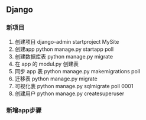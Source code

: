 ## Django

### 新项目
1. 创建项目 django-admin startproject MySite
2. 创建app python manage.py startapp poll
3. 创建数据库表 python manage.py migrate
4. 在 app 的 modul.py 创建表
5. 同步 app 表 python manage.py makemigrations poll
6. 迁移表 python manage.py migrate
7. 可视化表 python manage.py sqlmigrate poll 0001
8. 创建用户 python manage.py createsuperuser

### 新增app步骤


